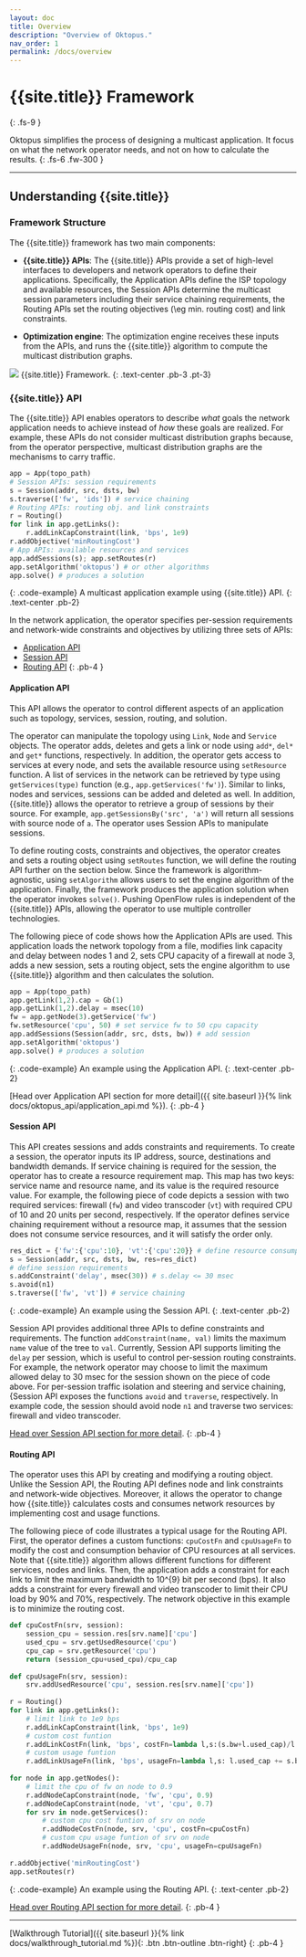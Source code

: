 ```yaml
---
layout: doc
title: Overview
description: "Overview of Oktopus."
nav_order: 1
permalink: /docs/overview
---
```


# {{site.title}} Framework
{: .fs-9 }

Oktopus simplifies the process of designing a multicast application. It focus on what the network operator needs, and not on how to calculate the results.
{: .fs-6 .fw-300 }

---

## Understanding {{site.title}}

### Framework Structure

The {{site.title}} framework has two main components: 

- **{{site.title}} APIs**: The {{site.title}} APIs provide a set of high-level interfaces to developers and network operators to define their applications. Specifically, the Application APIs define the ISP topology and available resources, the Session APIs determine the multicast session parameters including their service chaining requirements, the Routing APIs set the routing objectives (\eg min. routing cost) and link constraints.

- **Optimization engine**: The optimization engine receives these inputs from the APIs, and runs the {{site.title}} algorithm to compute the multicast distribution graphs. 
  
![]({{site.url}}{{site.baseurl}}/assets/images/overview.svg)
{{site.title}} Framework.
{: .text-center .pb-3 .pt-3}


### {{site.title}} API

The {{site.title}} API enables operators to describe *what* goals the network application needs to achieve instead of  *how* these goals are realized. For example, these APIs do not consider multicast distribution graphs because, from the operator perspective, multicast distribution graphs are the mechanisms to carry traffic.

```python
app = App(topo_path)
# Session APIs: session requirements
s = Session(addr, src, dsts, bw)
s.traverse(['fw', 'ids']) # service chaining 
# Routing APIs: routing obj. and link constraints
r = Routing()
for link in app.getLinks():
    r.addLinkCapConstraint(link, 'bps', 1e9)
r.addObjective('minRoutingCost')
# App APIs: available resources and services
app.addSessions(s); app.setRoutes(r) 
app.setAlgorithm('oktopus') # or other algorithms
app.solve() # produces a solution
```
{: .code-example}
A multicast application example using {{site.title}} API.
{: .text-center .pb-2}

In the network application, the operator specifies per-session requirements and network-wide constraints and objectives by utilizing three sets of APIs: 

* [Application API](#application-api)
* [Session API](#session-api)
* [Routing API](#routing-api)
{: .pb-4 }


#### **Application API**

This API allows the operator to control different aspects of an application such as topology, services, session, routing, and solution.

The operator can manipulate the topology using `Link`, `Node` and `Service` objects. The operator adds, deletes and gets a link or node using `add*`, `del*` and `get*` functions, respectively. In addition, the operator gets access to services at every node, and sets the available resource using `setResource` function. A list of services in the network can be retrieved by type using `getServices(type)` function (e.g., `app.getServices('fw')`). Similar to links, nodes and services, sessions can be added and deleted as well. In addition, {{site.title}} allows the operator to retrieve a group of sessions by their source. For example, `app.getSessionsBy('src', 'a')` will return all sessions with source node of `a`.  The operator uses Session APIs to manipulate sessions.

To define routing costs, constraints and objectives, the operator creates and sets a routing object using `setRoutes` function, we will define the routing API further on the section below. Since the framework is algorithm-agnostic, using  `setAlgorithm` allows users to set the engine algorithm of the application. Finally, the framework produces the application solution when the operator invokes `solve()`. Pushing OpenFlow rules is independent of the {{site.title}} APIs, allowing the operator to use multiple controller technologies.

The following piece of code shows how the Application APIs are used. This application loads the network topology from a file, modifies link capacity and delay between nodes 1 and 2, sets CPU capacity of a firewall at node 3, adds a new session, sets a routing object, sets the engine algorithm to use {{site.title}} algorithm and then calculates the solution.


```python
app = App(topo_path)
app.getLink(1,2).cap = Gb(1)
app.getLink(1,2).delay = msec(10)
fw = app.getNode(3).getService('fw') 
fw.setResource('cpu', 50) # set service fw to 50 cpu capacity
app.addSessions(Session(addr, src, dsts, bw)) # add session 
app.setAlgorithm('oktopus') 
app.solve() # produces a solution
```
{: .code-example}
An example using the Application API.
{: .text-center .pb-2}

[Head over Application API section for more detail]({{ site.baseurl }}{% link docs/oktopus_api/application_api.md %}).
{: .pb-4 }

#### **Session API**

This API creates sessions and adds constraints and requirements. 
To create a session, the operator inputs its IP address, source, destinations and bandwidth demands. If service chaining is required for the session, the operator has to create a resource requirement map. This map has two keys: service name and resource name, and its value is the required resource value. For example, the following piece of code depicts a session with two required services: firewall (`fw`) and video transcoder (`vt`) with required CPU of 10 and 20 units per second, respectively. If the operator defines service chaining requirement without a resource map, it assumes that the session does not consume service resources, and it will satisfy the order only.

```python
res_dict = {'fw':{'cpu':10}, 'vt':{'cpu':20}} # define resource consumption 
s = Session(addr, src, dsts, bw, res=res_dict)
# define session requirements
s.addConstraint('delay', msec(30)) # s.delay <= 30 msec
s.avoid(n1)
s.traverse(['fw', 'vt']) # service chaining 
```
{: .code-example}
An example using the Session API.
{: .text-center .pb-2}

Session API provides additional three APIs to define constraints and requirements. The function `addConstraint(name, val)` limits the maximum `name` value of the tree to `val`. Currently, Session API supports limiting the `delay` per session, which is useful to control per-session routing constraints. For example, the network operator may choose to limit the maximum allowed delay to 30 msec for the session shown on the piece of code above. 
For per-session traffic isolation and steering and service chaining, {Session API exposes the functions `avoid` and `traverse`, respectively. In example code, the session should avoid node `n1` and traverse two services: firewall and video transcoder.

[Head over Session API section for more detail](another-page).
{: .pb-4 }

#### **Routing API**

The operator uses this API by creating and modifying a routing object. Unlike the Session API, the Routing API defines node and link constraints and network-wide objectives. Moreover, it allows the operator to change how {{site.title}} calculates costs and consumes network resources by implementing cost and usage functions. 

The following piece of code illustrates a typical usage for the Routing API. First, the operator defines a custom functions: `cpuCostFn` and `cpuUsageFn` to modify the cost and consumption behavior of CPU resources at all services. Note that {{site.title}} algorithm allows different functions for different services, nodes and links. Then, the application adds a constraint for each link to limit the maximum bandwidth to 10^{9} bit per second (bps). It also adds a constraint for every firewall and video transcoder to limit their CPU load by 90% and 70%, respectively. The network objective in this example is to minimize the routing cost.


```python
def cpuCostFn(srv, session):
    session_cpu = session.res[srv.name]['cpu'] 
    used_cpu = srv.getUsedResource('cpu')
    cpu_cap = srv.getResource('cpu')
    return (session_cpu+used_cpu)/cpu_cap
    
def cpuUsageFn(srv, session):
    srv.addUsedResource('cpu', session.res[srv.name]['cpu'])
    
r = Routing()
for link in app.getLinks():
    # limit link to 1e9 bps
    r.addLinkCapConstraint(link, 'bps', 1e9)
    # custom cost funtion
    r.addLinkCostFn(link, 'bps', costFn=lambda l,s:(s.bw+l.used_cap)/l.cap) 
    # custom usage funtion
    r.addLinkUsageFn(link, 'bps', usageFn=lambda l,s: l.used_cap += s.bw) 
    
for node in app.getNodes():
    # limit the cpu of fw on node to 0.9
    r.addNodeCapConstraint(node, 'fw', 'cpu', 0.9)
    r.addNodeCapConstraint(node, 'vt', 'cpu', 0.7)
    for srv in node.getServices():  
        # custom cpu cost funtion of srv on node 
        r.addNodeCostFn(node, srv, 'cpu', costFn=cpuCostFn) 
        # custom cpu usage funtion of srv on node 
        r.addNodeUsageFn(node, srv, 'cpu', usageFn=cpuUsageFn)
        
r.addObjective('minRoutingCost')
app.setRoutes(r) 
```
{: .code-example}
An example using the Routing API.
{: .text-center .pb-2}

[Head over Routing API section for more detail](another-page).
{: .pb-4 }

---

[Walkthrough Tutorial]({{ site.baseurl }}{% link docs/walkthrough_tutorial.md %}){: .btn .btn-outline .btn-right}
{: .pb-4 }
